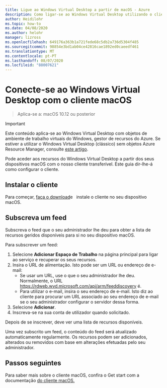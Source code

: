 ```yaml
---
title: Ligue ao Windows Virtual Desktop a partir de macOS - Azure
description: Como ligar-se ao Windows Virtual Desktop utilizando o cliente macOS.
author: Heidilohr
ms.topic: how-to
ms.date: 04/08/2020
ms.author: helohr
manager: lizross
ms.openlocfilehash: 649176a363b1a721fede68c5db2a736d5304f485
ms.sourcegitcommit: 98854e3bd1ab04ce42816cae1892ed0caeedf461
ms.translationtype: MT
ms.contentlocale: pt-PT
ms.lasthandoff: 08/07/2020
ms.locfileid: "88007621"
---
```

# <a name="connect-to-windows-virtual-desktop-with-the-macos-client"></a>Conecte-se ao Windows Virtual Desktop com o cliente macOS

> Aplica-se a: macOS 10.12 ou posterior

>[!IMPORTANT]
>Este conteúdo aplica-se ao Windows Virtual Desktop com objetos de ambiente de trabalho virtuais do Windows, gestor de recursos do Azure. Se estiver a utilizar o Windows Virtual Desktop (clássico) sem objetos Azure Resource Manager, consulte [este artigo](./virtual-desktop-fall-2019/connect-macos-2019.md).

Pode aceder aos recursos do Windows Virtual Desktop a partir dos seus dispositivos macOS com o nosso cliente transferível. Este guia dir-lhe-á como configurar o cliente.

## <a name="install-the-client"></a>Instalar o cliente

Para começar, [faça o download](https://apps.apple.com/app/microsoft-remote-desktop/id1295203466?mt=12)e   instale o cliente no seu dispositivo macOS.

## <a name="subscribe-to-a-feed"></a>Subscreva um feed

Subscreva o feed que o seu administrador lhe deu para obter a lista de recursos geridos disponíveis para si no seu dispositivo macOS.

Para subscrever um feed:

1. Selecione **Adicionar Espaço de Trabalho** na página principal para ligar ao serviço e recuperar os seus recursos.
2. Insira o URL de alimentação. Isto pode ser um URL ou endereço de e-mail:
   - Se usar um URL, use o que o seu administrador lhe deu. Normalmente, o URL <https://rdweb.wvd.microsoft.com/api/arm/feeddiscovery> é.
   - Para utilizar o e-mail, insira o seu endereço de e-mail. Isto diz ao cliente para procurar um URL associado ao seu endereço de e-mail se o seu administrador configurar o servidor dessa forma.
3. Selecione **Adicionar**.
4. Inscreva-se na sua conta de utilizador quando solicitado.

Depois de se inscrever, deve ver uma lista de recursos disponíveis.

Uma vez subscrito um feed, o conteúdo do feed será atualizado automaticamente regularmente. Os recursos podem ser adicionados, alterados ou removidos com base em alterações efetuadas pelo seu administrador.

## <a name="next-steps"></a>Passos seguintes

Para saber mais sobre o cliente macOS, confira o Get start com a documentação [do cliente macOS.](/windows-server/remote/remote-desktop-services/clients/remote-desktop-mac/)
